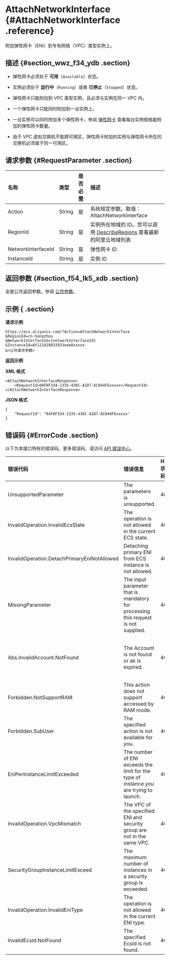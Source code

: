 # AttachNetworkInterface {#AttachNetworkInterface .reference}

附加弹性网卡（ENI）到专有网络（VPC）类型实例上。

## 描述 {#section_wwz_f34_ydb .section}

-   弹性网卡必须处于 **可用**（`Available`）状态。

-   实例必须处于 **运行中**（`Running`）或者 **已停止**（`Stopped`）状态。

-   弹性网卡只能附加到 VPC 类型实例，且必须与实例在同一 VPC 内。

-   一个弹性网卡只能同时附加到一台实例上。

-   一台实例可以同时附加多个弹性网卡，参阅 [弹性网卡](../../../../../cn.zh-CN/产品简介/网络和安全性/弹性网卡.md#) 查看每台实例规格能附加的弹性网卡数量。

-   由于 VPC 虚拟交换机不能跨可用区，弹性网卡附加的实例与弹性网卡所在的交换机必须属于同一可用区。


## 请求参数 {#RequestParameter .section}

|名称|类型|是否必需|描述|
|:-|:-|:---|:-|
|Action|String|是|系统规定参数。取值：AttachNetworkInterface|
|RegionId|String|是|实例所在地域的 ID。您可以调用 [DescribeRegions](cn.zh-CN/API参考/地域/DescribeRegions.md#) 查看最新的阿里云地域列表|
|NetworkInterfaceId|String|是|弹性网卡 ID|
|InstanceId|String|是|实例 ID|

## 返回参数 {#section_f54_lk5_xdb .section}

全是公共返回参数。参阅 [公共参数](cn.zh-CN/API参考/HTTP调用方式/公共参数.md#)。

## 示例 { .section}

**请求示例** 

```
https://ecs.aliyuncs.com/?Action=AttachNetworkInterface
&RegionId=cn-hangzhou
&NetworkInterfaceId=[networkInterfaceId]
&InstanceId=AY121018033933eae8xxxxx
&<公共请求参数>
```

**返回示例** 

**XML 格式**

```
<AttachNetworkInterfaceResponse>
    <RequestId>04F0F334-1335-436C-A1D7-6C044FExxxxx</RequestId>
</AttachNetworkInterfaceResponse>
```

 **JSON 格式** 

```
{
    "RequestId": "04F0F334-1335-436C-A1D7-6C044FExxxxx"
}
```

## 错误码 {#ErrorCode .section}

以下为本接口特有的错误码。更多错误码，请访问 [API 错误中心](https://error-center.aliyun.com/status/product/Ecs)。

|错误代码|错误信息|HTTP 状态码|说明|
|:---|:---|:-------|:-|
|UnsupportedParameter|The parameters is unsupported.|400|该参数不存在，或者不支持该参数|
|InvalidOperation.InvalidEcsState|The operation is not allowed in the current ECS state.|400|当前实例状态不支持该操作|
|InvalidOperation.DetachPrimaryEniNotAllowed|Detaching primary ENI from ECS instance is not allowed.|400|不允许从实例上解绑主网卡|
|MissingParameter|The input parameter that is mandatory for processing this request is not supplied.|400|缺少必需参数|
|Abs.InvalidAccount.NotFound|The Account is not found or ak is expired.|403|您的阿里云账号不存在，或者您的 AccessKey 已经过期|
|Forbidden.NotSupportRAM|This action does not support accessed by RAM mode.|403|不允许 RAM 用户执行该操作|
|Forbidden.SubUser|The specified action is not available for you.|403|不允许 RAM 用户执行该操作|
|EniPerInstanceLimitExceeded|The number of ENI exceeds the limit for the type of instance you are trying to launch.|403|弹性网卡的数量超过了指定实例类型允许的最大值|
|InvalidOperation.VpcMismatch|The VPC of the specified ENI and security group are not in the same VPC.|403|指定的弹性网卡和安全组 ID 不在同一个 VPC|
|SecurityGroupInstanceLimitExceed|The maximum number of instances in a security group is exceeded.|403|该安全组内已有的实例数量已超出最大限制|
|InvalidOperation.InvalidEniType|The operation is not allowed in the current ENI type.|403|当前弹性网卡类型不支持该操作|
|InvalidEcsId.NotFound|The specified EcsId is not found.|404|指定的实例 ID 不存在|

